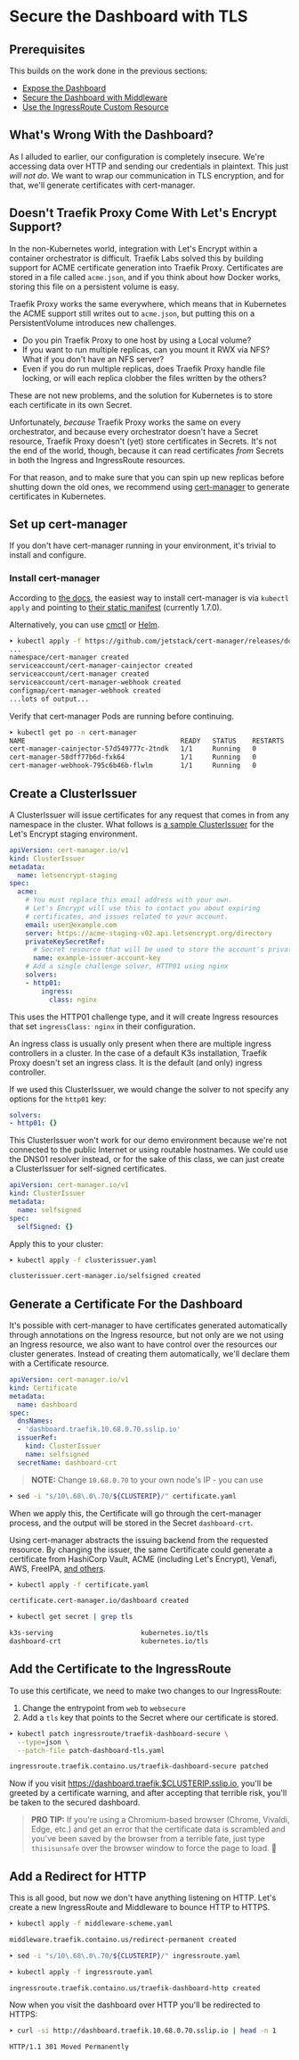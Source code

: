 # Secure the Dashboard with TLS

## Prerequisites

This builds on the work done in the previous sections:

- [Expose the Dashboard](../01-Expose-the-Dashboard/README.md)
- [Secure the Dashboard with Middleware](../02-Expose-the-Dashboard/README.md)
- [Use the IngressRoute Custom Resource](../03-Use-the-IngressRoute-Custom-Resource)

## What's Wrong With the Dashboard?

As I alluded to earlier, our configuration is completely insecure. We're accessing data over HTTP and sending our credentials in plaintext. This just _will not do_. We want to wrap our communication in TLS encryption, and for that, we'll generate certificates with cert-manager.

## Doesn't Traefik Proxy Come With Let's Encrypt Support?

In the non-Kubernetes world, integration with Let's Encrypt within a container orchestrator is difficult. Traefik Labs solved this by building support for ACME certificate generation into Traefik Proxy. Certificates are stored in a file called `acme.json`, and if you think about how Docker works, storing this file on a persistent volume is easy.

Traefik Proxy works the same everywhere, which means that in Kubernetes the ACME support still writes out to `acme.json`, but putting this on a PersistentVolume introduces new challenges.

- Do you pin Traefik Proxy to one host by using a Local volume?
- If you want to run multiple replicas, can you mount it RWX via NFS? What if you don't have an NFS server?
- Even if you do run multiple replicas, does Traefik Proxy handle file locking, or will each replica clobber the files written by the others?

These are not new problems, and the solution for Kubernetes is to store each certificate in its own Secret.

Unfortunately, _because_ Traefik Proxy works the same on every orchestrator, and because every orchestrator doesn't have a Secret resource, Traefik Proxy doesn't (yet) store certificates in Secrets. It's not the end of the world, though, because it can read certificates _from_ Secrets in both the Ingress and IngressRoute resources.

For that reason, and to make sure that you can spin up new replicas before shutting down the old ones, we recommend using [cert-manager](https://cert-manager.io) to generate certificates in Kubernetes.

## Set up cert-manager

If you don't have cert-manager running in your environment, it's trivial to install and configure.

### Install cert-manager

According to [the docs](https://cert-manager.io/docs/installation/), the easiest way to install cert-manager is via `kubectl apply` and pointing to [their static manifest](https://github.com/jetstack/cert-manager/releases/download/v1.7.0/cert-manager.yaml) (currently 1.7.0).

Alternatively, you can use [cmctl](https://cert-manager.io/docs/installation/cmctl/) or [Helm](https://cert-manager.io/docs/installation/helm/).

```bash
➤ kubectl apply -f https://github.com/jetstack/cert-manager/releases/download/v1.7.0/cert-manager.yaml
...
namespace/cert-manager created
serviceaccount/cert-manager-cainjector created
serviceaccount/cert-manager created
serviceaccount/cert-manager-webhook created
configmap/cert-manager-webhook created
...lots of output...
```

Verify that cert-manager Pods are running before continuing.

```bash
➤ kubectl get po -n cert-manager
NAME                                       READY   STATUS    RESTARTS   AGE
cert-manager-cainjector-57d549777c-2tndk   1/1     Running   0          2m41s
cert-manager-58dff77b6d-fxk64              1/1     Running   0          2m41s
cert-manager-webhook-795c6b46b-flwlm       1/1     Running   0          2m41s
```

## Create a ClusterIssuer

A ClusterIssuer will issue certificates for any request that comes in from any namespace in the cluster. What follows is [a sample ClusterIssuer](https://cert-manager.io/docs/configuration/acme/#creating-a-basic-acme-issuer) for the Let's Encrypt staging environment.

```yaml
apiVersion: cert-manager.io/v1
kind: ClusterIssuer
metadata:
  name: letsencrypt-staging
spec:
  acme:
    # You must replace this email address with your own.
    # Let's Encrypt will use this to contact you about expiring
    # certificates, and issues related to your account.
    email: user@example.com
    server: https://acme-staging-v02.api.letsencrypt.org/directory
    privateKeySecretRef:
      # Secret resource that will be used to store the account's private key.
      name: example-issuer-account-key
    # Add a single challenge solver, HTTP01 using nginx
    solvers:
    - http01:
        ingress:
          class: nginx
```

This uses the HTTP01 challenge type, and it will create Ingress resources that set `ingressClass: nginx` in their configuration.

An ingress class is usually only present when there are multiple ingress controllers in a cluster. In the case of a default K3s installation, Traefik Proxy doesn't set an ingress class. It is the default (and only) ingress controller.

If we used this ClusterIssuer, we would change the solver to not specify any options for the `http01` key:

```yaml
solvers:
- http01: {}
```

This ClusterIssuer won't work for our demo environment because we're not connected to the public Internet or using routable hostnames. We could use the DNS01 resolver instead, or for the sake of this class, we can just create a ClusterIssuer for self-signed certificates.

```yaml
apiVersion: cert-manager.io/v1
kind: ClusterIssuer
metadata:
  name: selfsigned
spec:
  selfSigned: {}
```

Apply this to your cluster:

```bash
➤ kubectl apply -f clusterissuer.yaml

clusterissuer.cert-manager.io/selfsigned created
```

## Generate a Certificate For the Dashboard

It's possible with cert-manager to have certificates generated automatically through annotations on the Ingress resource, but not only are we not using an Ingress resource, we also want to have control over the resources our cluster generates. Instead of creating them automatically, we'll declare them with a Certificate resource.

```yaml
apiVersion: cert-manager.io/v1
kind: Certificate
metadata:
  name: dashboard
spec:
  dnsNames:
  - 'dashboard.traefik.10.68.0.70.sslip.io'
  issuerRef:
    kind: ClusterIssuer
    name: selfsigned
  secretName: dashboard-crt
```

> **NOTE:** Change `10.68.0.70` to your own node's IP - you can use

```bash
➤ sed -i "s/10\.68\.0\.70/${CLUSTERIP}/" certificate.yaml
```

When we apply this, the Certificate will go through the cert-manager process, and the output will be stored in the Secret `dashboard-crt`.

Using cert-manager abstracts the issuing backend from the requested resource. By changing the issuer, the same Certificate could generate a certificate from HashiCorp Vault, ACME (including Let's Encrypt), Venafi, AWS, FreeIPA, [and others](https://cert-manager.io/docs/configuration/external/).

```bash
➤ kubectl apply -f certificate.yaml

certificate.cert-manager.io/dashboard created

➤ kubectl get secret | grep tls

k3s-serving                      kubernetes.io/tls                     2      157m
dashboard-crt                    kubernetes.io/tls                     3      16s
```

## Add the Certificate to the IngressRoute

To use this certificate, we need to make two changes to our IngressRoute:

1. Change the entrypoint from `web` to `websecure`
2. Add a `tls` key that points to the Secret where our certificate is stored.

```bash
➤ kubectl patch ingressroute/traefik-dashboard-secure \
  --type=json \
  --patch-file patch-dashboard-tls.yaml

ingressroute.traefik.containo.us/traefik-dashboard-secure patched
```

Now if you visit https://dashboard.traefik.$CLUSTERIP.sslip.io, you'll be greeted by a certificate warning, and after accepting that terrible risk, you'll be taken to the secured dashboard.

> **PRO TIP:** If you're using a Chromium-based browser (Chrome, Vivaldi, Edge, etc.) and get an error that the certificate data is scrambled and you've been saved by the browser from a terrible fate, just type `thisisunsafe` over the browser window to force the page to load. 🤯

## Add a Redirect for HTTP

This is all good, but now we don't have anything listening on HTTP. Let's create a new IngressRoute and Middleware to bounce HTTP to HTTPS.

```bash
➤ kubectl apply -f middleware-scheme.yaml

middleware.traefik.containo.us/redirect-permanent created

➤ sed -i "s/10\.68\.0\.70/${CLUSTERIP}/" ingressroute.yaml

➤ kubectl apply -f ingressroute.yaml

ingressroute.traefik.containo.us/traefik-dashboard-http created
```

Now when you visit the dashboard over HTTP you'll be redirected to HTTPS:

```bash
➤ curl -si http://dashboard.traefik.10.68.0.70.sslip.io | head -n 1

HTTP/1.1 301 Moved Permanently
```
